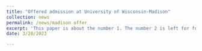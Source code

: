 ```yaml
---
title: "Offered admission at University of Wisconsin-Madison"
collection: news
permalink: /news/madison offer
excerpt: 'This paper is about the number 1. The number 2 is left for future work.'
date: 3/20/2023

---
```

